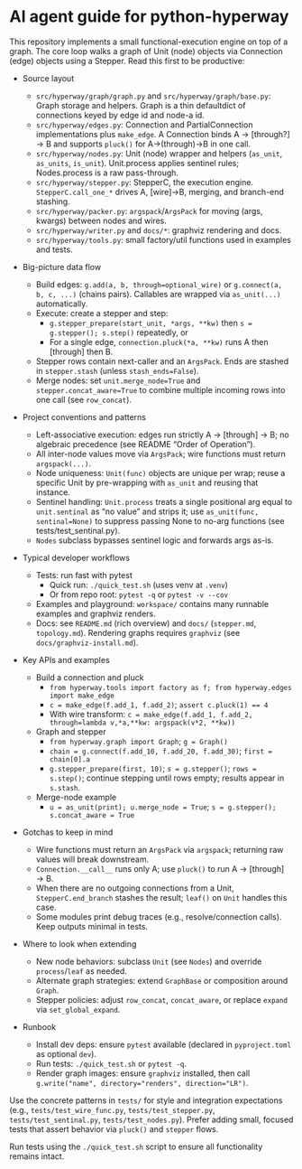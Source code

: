 # AI agent guide for python-hyperway

This repository implements a small functional-execution engine on top of a graph. The core loop walks a graph of Unit (node) objects via Connection (edge) objects using a Stepper. Read this first to be productive:

- Source layout
  - `src/hyperway/graph/graph.py` and `src/hyperway/graph/base.py`: Graph storage and helpers. Graph is a thin defaultdict of connections keyed by edge id and node-a id.
  - `src/hyperway/edges.py`: Connection and PartialConnection implementations plus `make_edge`. A Connection binds A → [through?] → B and supports `pluck()` for A→(through)→B in one call.
  - `src/hyperway/nodes.py`: Unit (node) wrapper and helpers (`as_unit`, `as_units`, `is_unit`). Unit.process applies sentinel rules; Nodes.process is a raw pass-through.
  - `src/hyperway/stepper.py`: StepperC, the execution engine. `StepperC.call_one_*` drives A, [wire]→B, merging, and branch-end stashing.
  - `src/hyperway/packer.py`: `argspack`/`ArgsPack` for moving (args, kwargs) between nodes and wires.
  - `src/hyperway/writer.py` and `docs/*`: graphviz rendering and docs.
  - `src/hyperway/tools.py`: small factory/util functions used in examples and tests.

- Big-picture data flow
  - Build edges: `g.add(a, b, through=optional_wire)` or `g.connect(a, b, c, ...)` (chains pairs). Callables are wrapped via `as_unit(...)` automatically.
  - Execute: create a stepper and step:
    - `g.stepper_prepare(start_unit, *args, **kw)` then `s = g.stepper(); s.step()` repeatedly, or
    - For a single edge, `connection.pluck(*a, **kw)` runs A then [through] then B.
  - Stepper rows contain next-caller and an `ArgsPack`. Ends are stashed in `stepper.stash` (unless `stash_ends=False`).
  - Merge nodes: set `unit.merge_node=True` and `stepper.concat_aware=True` to combine multiple incoming rows into one call (see `row_concat`).

- Project conventions and patterns
  - Left-associative execution: edges run strictly A → [through] → B; no algebraic precedence (see README “Order of Operation”).
  - All inter-node values move via `ArgsPack`; wire functions must return `argspack(...)`.
  - Node uniqueness: `Unit(func)` objects are unique per wrap; reuse a specific Unit by pre-wrapping with `as_unit` and reusing that instance.
  - Sentinel handling: `Unit.process` treats a single positional arg equal to `unit.sentinal` as “no value” and strips it; use `as_unit(func, sentinal=None)` to suppress passing None to no-arg functions (see tests/test_sentinal.py).
  - `Nodes` subclass bypasses sentinel logic and forwards args as-is.

- Typical developer workflows
  - Tests: run fast with pytest
    - Quick run: `./quick_test.sh` (uses venv at `.venv`)
    - Or from repo root: `pytest -q` or `pytest -v --cov`
  - Examples and playground: `workspace/` contains many runnable examples and graphviz renders.
  - Docs: see `README.md` (rich overview) and `docs/` (`stepper.md`, `topology.md`). Rendering graphs requires `graphviz` (see `docs/graphviz-install.md`).

- Key APIs and examples
  - Build a connection and pluck
    - `from hyperway.tools import factory as f; from hyperway.edges import make_edge`
    - `c = make_edge(f.add_1, f.add_2)`; `assert c.pluck(1) == 4`
    - With wire transform: `c = make_edge(f.add_1, f.add_2, through=lambda v,*a,**kw: argspack(v*2, **kw))`
  - Graph and stepper
    - `from hyperway.graph import Graph`; `g = Graph()`
    - `chain = g.connect(f.add_10, f.add_20, f.add_30)`; `first = chain[0].a`
    - `g.stepper_prepare(first, 10)`; `s = g.stepper()`; `rows = s.step()`; continue stepping until rows empty; results appear in `s.stash`.
  - Merge-node example
    - `u = as_unit(print); u.merge_node = True`; `s = g.stepper(); s.concat_aware = True`

- Gotchas to keep in mind
  - Wire functions must return an `ArgsPack` via `argspack`; returning raw values will break downstream.
  - `Connection.__call__` runs only A; use `pluck()` to run A → [through] → B.
  - When there are no outgoing connections from a Unit, `StepperC.end_branch` stashes the result; `leaf()` on `Unit` handles this case.
  - Some modules print debug traces (e.g., resolve/connection calls). Keep outputs minimal in tests.

- Where to look when extending
  - New node behaviors: subclass `Unit` (see `Nodes`) and override `process`/`leaf` as needed.
  - Alternate graph strategies: extend `GraphBase` or composition around `Graph`.
  - Stepper policies: adjust `row_concat`, `concat_aware`, or replace `expand` via `set_global_expand`.

- Runbook
  - Install dev deps: ensure `pytest` available (declared in `pyproject.toml` as optional `dev`).
  - Run tests: `./quick_test.sh` or `pytest -q`.
  - Render graph images: ensure `graphviz` installed, then call `g.write("name", directory="renders", direction="LR")`.

Use the concrete patterns in `tests/` for style and integration expectations (e.g., `tests/test_wire_func.py`, `tests/test_stepper.py`, `tests/test_sentinal.py`, `tests/test_nodes.py`). Prefer adding small, focused tests that assert behavior via `pluck()` and `stepper` flows.

Run tests using the `./quick_test.sh` script to ensure all functionality remains intact.